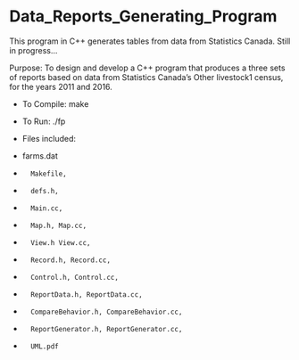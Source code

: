 # Data_Reports_Generating_Program
This program in C++ generates tables from data from Statistics Canada. Still in progress...

Purpose: To design and develop a C++ program that produces a three sets of reports based on data from Statistics Canada’s Other livestock1 census, for the years 2011 and 2016. 
* To Compile: make
* To Run: ./fp

* Files included: 
*    farms.dat
*		Makefile,
*		defs.h,
*		Main.cc,
*		Map.h, Map.cc,
*		View.h View.cc,
*		Record.h, Record.cc,
*		Control.h, Control.cc,
*		ReportData.h, ReportData.cc,
*		CompareBehavior.h, CompareBehavior.cc,
*		ReportGenerator.h, ReportGenerator.cc,
*		UML.pdf

